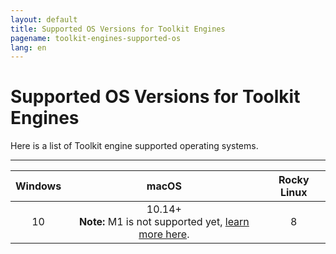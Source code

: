 ```yaml
---
layout: default
title: Supported OS Versions for Toolkit Engines
pagename: toolkit-engines-supported-os
lang: en
---
```


# Supported OS Versions for Toolkit Engines

Here is a list of Toolkit engine supported operating systems.

----------

| Windows | macOS | Rocky Linux |
|:-------:|:-----:|:------:|
|   10    |10.14+ <br>**Note:** M1 is not supported yet, [learn more here](https://community.shotgridsoftware.com/t/13606).    |  8  |